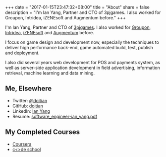 +++
date = "2017-01-15T23:47:32+08:00"
title = "About"
share = false
description = "I'm Ian Yang, Partner and CTO of 3pjgames. I also worked for Groupon, Intridea, iZENEsoft and Augmentum before."
+++

I'm Ian Yang, Partner and CTO of [3pjgames][1]. I also worked for [Groupon][2], [Intridea][3], [iZENEsoft][4] and [Augmentum][5] before.

I focus on game design and development now, especially the techniques to deliver high performance back-end, game automated build, test, publish and deployment.

I also did several years web development for POS and payments system, as well as server-side application development in field advertising, information retrieval, machine learning and data mining.

<!--more-->

## Me, Elsewhere

- Twitter: [@doitian][8]
- GitHub: [doitian][9]
- LinkedIn: [Ian Yang][7]
- Resume: [software\_engineer-ian\_yang.pdf][6]

## My Completed Courses

- [Coursera][11]
- [c\<\>de school][12]

[1]:	https://www.3pjgames.com
[2]:	http://www.groupon.com/
[3]:	http://www.intridea.com
[4]:	http://www.izenesoft.com
[5]:	http://www.augmentum.com
[6]:	https://dl.dropbox.com/u/328394/lead_software_engineer-ian_yang.pdf
[7]:	http://www.linkedin.com/in/ianyang
[8]:	https://twitter.com/doitian
[9]:	https://github.com/doitian
[11]:	https://www.coursera.org/user/i/bbafd1ce323b828803f265dba73d9968
[12]:	http://www.codeschool.com/users/iany
